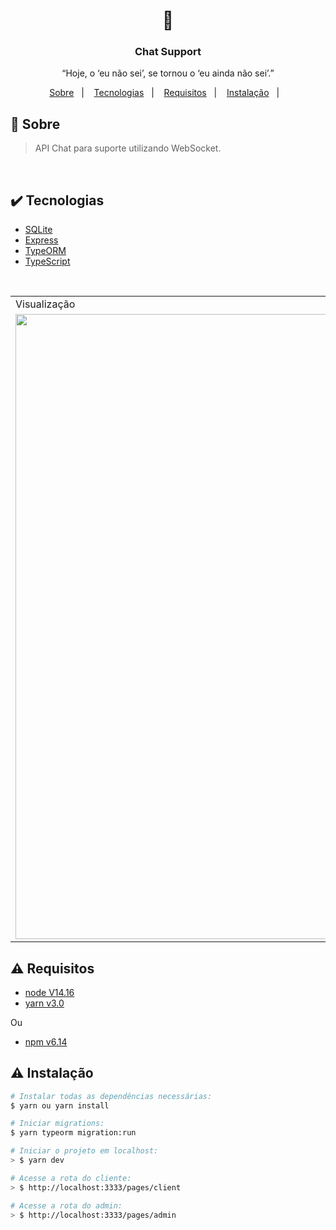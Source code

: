 <h1 align="center">🚀 </h1>

<h3 align="center">Chat Support</h3>

<p align="center">“Hoje, o ‘eu não sei’, se tornou o ‘eu ainda não sei’.”</p>

<p align="center">
  <a href="#about">Sobre</a>&nbsp;&nbsp;&nbsp;|&nbsp;&nbsp;&nbsp;
  <a href="#technologies">Tecnologias</a>&nbsp;&nbsp;&nbsp;|&nbsp;&nbsp;&nbsp;
  <a href="#requires">Requisitos</a>&nbsp;&nbsp;&nbsp;|&nbsp;&nbsp;&nbsp;
  <a href="#install">Instalação</a>&nbsp;&nbsp;&nbsp;|&nbsp;&nbsp;&nbsp;
</p>

## :speech_balloon: Sobre <a name="about"></a>

> API Chat para suporte utilizando WebSocket.

<br>

## :heavy_check_mark: Tecnologias <a name="technologies"></a>

- [SQLite](https://www.npmjs.com/package/sqlite3)
- [Express](https://expressjs.com/pt-br/)
- [TypeORM](https://typeorm.io/#/)
- [TypeScript](https://www.typescriptlang.org/)

<br />
<table>
  <tr>
    <td colspan="1">Visualização</td>
  </tr>
  <tr>
    <td><img src="https://user-images.githubusercontent.com/66846993/116569844-27466e80-a8e0-11eb-8fd2-8320ac894c27.png" width=1000px /></td></td>
    <td><img src="https://user-images.githubusercontent.com/66846993/116570254-81dfca80-a8e0-11eb-81a2-bd958e12b598.png" width=1000px /></td></td>
    <td><img src="https://user-images.githubusercontent.com/66846993/116570191-72608180-a8e0-11eb-9787-d5a7c78ae971.png" width=1000px /></td></td>
  </tr>
</table>

## :warning: Requisitos <a name="requires"></a>

* [node V14.16](https://nodejs.org/pt-br/download/)
* [yarn v3.0](https://classic.yarnpkg.com/en/docs/install/#windows-stable)

<p align="left">Ou</p>

* [npm v6.14](https://www.npmjs.com/package/download)


## :warning: Instalação <a name="install"></a>

```bash
# Instalar todas as dependências necessárias:
$ yarn ou yarn install

# Iniciar migrations:
$ yarn typeorm migration:run

# Iniciar o projeto em localhost:
> $ yarn dev

# Acesse a rota do cliente:
> $ http://localhost:3333/pages/client

# Acesse a rota do admin:
> $ http://localhost:3333/pages/admin

```


